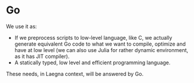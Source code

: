# Go

We use it as:
- If we preprocess scripts to low-level language, like C, we actually generate equivalent Go code to what we want to compile, optimize and have at low level (we can also use Julia for rather dynamic environment, as it has JIT compiler).
- A statically typed, low level and efficient programming language.

These needs, in Laegna context, will be answered by Go.
